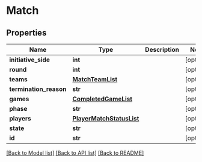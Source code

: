 # Match

## Properties
Name | Type | Description | Notes
------------ | ------------- | ------------- | -------------
**initiative_side** | **int** |  | [optional] 
**round** | **int** |  | [optional] 
**teams** | [**MatchTeamList**](MatchTeamList.md) |  | [optional] 
**termination_reason** | **str** |  | [optional] 
**games** | [**CompletedGameList**](CompletedGameList.md) |  | [optional] 
**phase** | **str** |  | [optional] 
**players** | [**PlayerMatchStatusList**](PlayerMatchStatusList.md) |  | [optional] 
**state** | **str** |  | [optional] 
**id** | **str** |  | [optional] 

[[Back to Model list]](../README.md#documentation-for-models) [[Back to API list]](../README.md#documentation-for-api-endpoints) [[Back to README]](../README.md)


